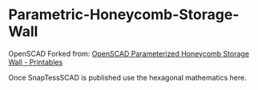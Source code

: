 # Parametric-Honeycomb-Storage-Wall
OpenSCAD
Forked from: [OpenSCAD Parameterized Honeycomb Storage Wall - Printables](https://www.printables.com/model/163200-openscad-parameterized-honeycomb-storage-wall)

Once SnapTessSCAD is published use the hexagonal mathematics here.
